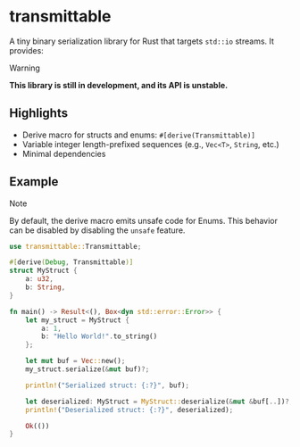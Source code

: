transmittable
=============
A tiny binary serialization library for Rust that targets `std::io` streams. It provides:

> [!WARNING]
> **This library is still in development, and its API is unstable.**

## Highlights

- Derive macro for structs and enums: `#[derive(Transmittable)]`
- Variable integer length-prefixed sequences (e.g., `Vec<T>`, `String`, etc.)
- Minimal dependencies

## Example
> [!NOTE]
> By default, the derive macro emits unsafe code for Enums.
> This behavior can be disabled by disabling the `unsafe` feature.
```rust
use transmittable::Transmittable;

#[derive(Debug, Transmittable)]
struct MyStruct {
    a: u32,
    b: String,
}

fn main() -> Result<(), Box<dyn std::error::Error>> {
    let my_struct = MyStruct {
        a: 1,
        b: "Hello World!".to_string()
    };

    let mut buf = Vec::new();
    my_struct.serialize(&mut buf)?;

    println!("Serialized struct: {:?}", buf);

    let deserialized: MyStruct = MyStruct::deserialize(&mut &buf[..])?;
    println!("Deserialized struct: {:?}", deserialized);

    Ok(())
}
```
